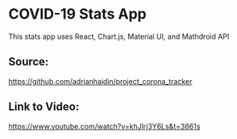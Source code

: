 # COVID-19 Stats App

This stats app uses React, Chart.js, Material UI, and Mathdroid API

## Source:

https://github.com/adrianhajdin/project_corona_tracker

## Link to Video:

https://www.youtube.com/watch?v=khJlrj3Y6Ls&t=3661s